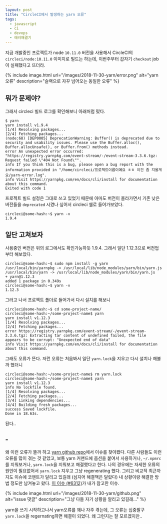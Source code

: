 ```yaml
---
layout: post
title: "CircleCI에서 발생하는 yarn 오류"
tags:
  - javascript
  - ci
  - devops
  - 에러해결기
---
```


지금 개발중인 프로젝트가 node `10.11.0` 버전을 사용해서 CircleCI의 `circleci/node:10.11.0` 이미지로 빌드는 하는데, 이번주부터 갑자기 `checkout` job이 실패했다고 뜨더라.

{% include image.html url="/images/2018-11-30-yarn/error.png" alt="yarn 오류" description="슬랙으로 자꾸 넘어오는 동일한 오류" %}

## 뭐가 문제야?

그래서 circleci 빌드 로그를 확인해보니 아래처럼 떴다.

```shell
$ yarn
yarn install v1.9.4
[1/4] Resolving packages...
[2/4] Fetching packages...
(node:68) [DEP0005] DeprecationWarning: Buffer() is deprecated due to security and usability issues. Please use the Buffer.alloc(), Buffer.allocUnsafe(), or Buffer.from() methods instead.
error An unexpected error occurred: "https://registry.yarnpkg.com/event-stream/-/event-stream-3.3.6.tgz: Request failed \"404 Not Found\"".
info If you think this is a bug, please open a bug report with the information provided in "/home/circleci/프로젝트이름이예요 ㅎㅎ 이건 좀 지울게요/yarn-error.log".
info Visit https://yarnpkg.com/en/docs/cli/install for documentation about this command.
Exited with code 1
```

프로젝트 빌드 설정은 그대로 쓰고 있었기 때문에 아마도 버전이 올라가면서 기존 낮은 버전들을 `deprecated` 시켰나 싶어서 circleci 쉘로 들어가보았다.

```shell
circleci@some-hash:~$ yarn -v
1.9.4
```

## 일단 고쳐보자

사용중인 버전은 위의 로그에서도 확인가능하듯 1.9.4. 그래서 일단 1.12.3으로 버전업부터 해보았다.

```shell
circleci@some-hash:~$ sudo npm install -g yarn
/usr/local/bin/yarnpkg -> /usr/local/lib/node_modules/yarn/bin/yarn.js
/usr/local/bin/yarn -> /usr/local/lib/node_modules/yarn/bin/yarn.js
+ yarn@1.12.3
added 1 package in 0.349s
circleci@some-hash:~$ yarn -v
1.12.3
```

그러고 나서 프로젝트 폴더로 들어가서 다시 설치를 해보니

```shell
circleci@some-hash:~$ cd some-project-name/
circleci@some-hash:~/some-project-name$ yarn
yarn install v1.12.3
[1/4] Resolving packages...
[2/4] Fetching packages...
error https://registry.yarnpkg.com/event-stream/-/event-stream-3.3.6.tgz: Extracting tar content of undefined failed, the file appears to be corrupt: "Unexpected end of data"
info Visit https://yarnpkg.com/en/docs/cli/install for documentation about this command.
```

그래도 오류가 뜬다. 저런 오류는 처음봐서 일단 `yarn.lock`을 지우고 다시 설치나 해볼까 했더니 

```shell
circleci@some-hash:~/some-project-name$ rm yarn.lock
circleci@some-hash:~/some-project-name$ yarn
yarn install v1.12.3
info No lockfile found.
[1/4] Resolving packages...
[2/4] Fetching packages...
[3/4] Linking dependencies...
[4/4] Building fresh packages...
success Saved lockfile.
Done in 18.63s.
```

된다..

## -

왜 이런 오류가 뜰까 하고 [yarn github repo](https://github.com/yarnpkg/yarn)에서 이슈를 찾아봤다. 다른 사람들도 이런 오류를 많이 겪는 것 같았고, 보통 yarn 커맨드에 옵션을 붙여서 사용하거나, `~/.npmrc`를 지워보거나, `yarn.lock`을 지워보고 해결했다고 한다. 나의 경우에는 자세한 오류의 원인이 필요없어서 `yarn.lock` 지우고 그냥 regenerating 했다. 그리고 비교적 최근까지도 이슈에 코멘트가 달리고 있길래 (심지어 해결책은 달랐다) 내 상황이랑 해결한 방법 정도만 남겨놓고 왔다. [이 이슈 (#6312)](https://github.com/yarnpkg/yarn/issues/6312)가 내가 참고한 이슈.

{% include image.html url="/images/2018-11-30-yarn/github.png" alt="issue 댓글" description="그냥 다들 자기 상황을 알리고 있길래..." %}

yarn을 쓰기 시작하고나서 yarn오류를 꽤나 자주 겪는데, 그 오류는 십중팔구 `yarn.lock`을 regernating하면 해결이 되었다. 왜 그런지는 잘 모르겠지만..
